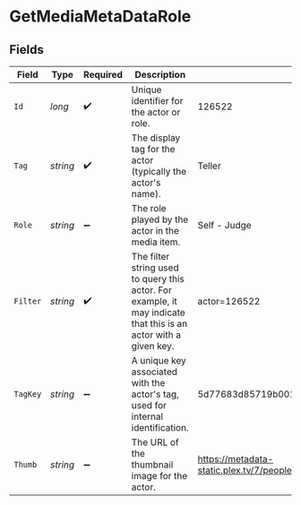# GetMediaMetaDataRole


## Fields

| Field                                                                                                            | Type                                                                                                             | Required                                                                                                         | Description                                                                                                      | Example                                                                                                          |
| ---------------------------------------------------------------------------------------------------------------- | ---------------------------------------------------------------------------------------------------------------- | ---------------------------------------------------------------------------------------------------------------- | ---------------------------------------------------------------------------------------------------------------- | ---------------------------------------------------------------------------------------------------------------- |
| `Id`                                                                                                             | *long*                                                                                                           | :heavy_check_mark:                                                                                               | Unique identifier for the actor or role.                                                                         | 126522                                                                                                           |
| `Tag`                                                                                                            | *string*                                                                                                         | :heavy_check_mark:                                                                                               | The display tag for the actor (typically the actor's name).                                                      | Teller                                                                                                           |
| `Role`                                                                                                           | *string*                                                                                                         | :heavy_minus_sign:                                                                                               | The role played by the actor in the media item.                                                                  | Self - Judge                                                                                                     |
| `Filter`                                                                                                         | *string*                                                                                                         | :heavy_check_mark:                                                                                               | The filter string used to query this actor. For example, it may indicate that this is an actor with a given key. | actor=126522                                                                                                     |
| `TagKey`                                                                                                         | *string*                                                                                                         | :heavy_minus_sign:                                                                                               | A unique key associated with the actor's tag, used for internal identification.                                  | 5d77683d85719b001f3a535e                                                                                         |
| `Thumb`                                                                                                          | *string*                                                                                                         | :heavy_minus_sign:                                                                                               | The URL of the thumbnail image for the actor.                                                                    | https://metadata-static.plex.tv/7/people/708568fd018d7aa8b1032dcf867747e8.jpg                                    |